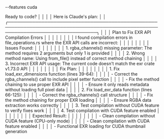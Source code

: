 --features cuda


 Ready to code?                                                                                                                      │
│                                                                                                                                     │
│ Here is Claude's plan:                                                                                                              │
│ ╭─────────────────────────────────────────────────────────────────────────────────────────────────────────────────────────────────╮ │
│ │ Plan to Fix EXR API Compilation Errors                                                                                          │ │
│ │                                                                                                                                 │ │
│ │ I found compilation errors in file_operations.rs where the EXR API calls are incorrect:                                         │ │
│ │                                                                                                                                 │ │
│ │ Issues Found:                                                                                                                   │ │
│ │                                                                                                                                 │ │
│ │ 1. rgba_channels() missing parameter: The method requires 2 arguments but only 1 is provided                                    │ │
│ │ 2. Wrong method name: Using from_file() instead of correct method chaining                                                      │ │
│ │ 3. Incorrect EXR API usage: The current code doesn't match the exr crate v1.73.0 API                                            │ │
│ │                                                                                                                                 │ │
│ │ Fix Plan:                                                                                                                       │ │
│ │                                                                                                                                 │ │
│ │ 1. Fix load_exr_dimensions function (lines 39-64):                                                                              │ │
│ │   - Correct the rgba_channels() call to include pixel setter function                                                           │ │
│ │   - Fix the method chaining to use proper EXR API                                                                               │ │
│ │   - Ensure it only reads metadata without loading full pixel data                                                               │ │
│ │ 2. Fix load_exr_data function (lines 66-125):                                                                                   │ │
│ │   - Correct the rgba_channels() call structure                                                                                  │ │
│ │   - Fix the method chaining for proper EXR loading                                                                              │ │
│ │   - Ensure RGBA data extraction works correctly                                                                                 │ │
│ │ 3. Test compilation without CUDA feature to verify fixes work                                                                   │ │
│ │ 4. Test compilation with CUDA feature enabled                                                                                   │ │
│ │                                                                                                                                 │ │
│ │ Expected Result:                                                                                                                │ │
│ │                                                                                                                                 │ │
│ │ - Clean compilation without CUDA feature (CPU-only mode)                                                                        │ │
│ │ - Clean compilation with CUDA feature enabled                                                                                   │ │
│ │ - Functional EXR loading for CUDA thumbnail generation 